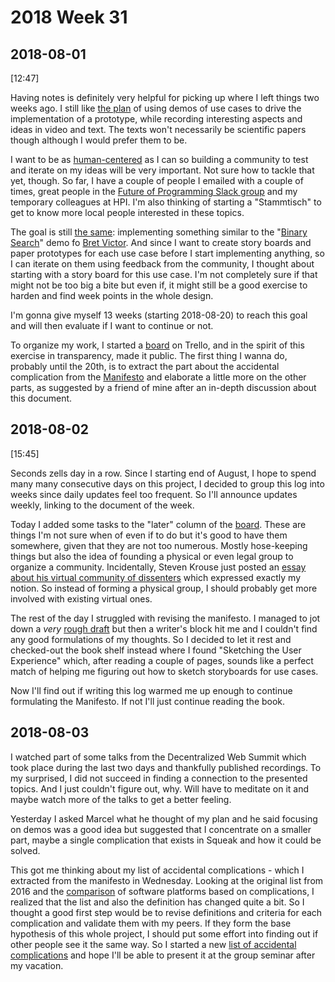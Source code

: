 # 2018 Week 31

## 2018-08-01

[12:47]

Having notes is definitely very helpful for picking up where I left things two weeks ago. I still like [the plan] of using demos of use cases to drive the implementation of a prototype, while recording interesting aspects and ideas in video and text. The texts won't necessarily be scientific papers though although I would prefer them to be.

I want to be as [human-centered] as I can so building a community to test and iterate on my ideas will be very important. Not sure how to tackle that yet, though. So far, I have a couple of people I emailed with a couple of times, great people in the [Future of Programming Slack group] and my temporary colleagues at HPI. I'm also thinking of starting a "Stammtisch" to get to know more local people interested in these topics.

The goal is still [the same]: implementing something similar to the "[Binary Search]" demo fo [Bret Victor]. And since I want to create story boards and paper prototypes for each use case before I start implementing anything, so I can iterate on them using feedback from the community, I thought about starting with a story board for this use case. I'm not completely sure if that might not be too big a bite but even if, it might still be a good exercise to harden and find week points in the whole design.

I'm gonna give myself 13 weeks (starting 2018-08-20) to reach this goal and will then evaluate if I want to continue or not.

To organize my work, I started a [board] on Trello, and in the spirit of this exercise in transparency, made it public. The first thing I wanna do, probably until the 20th, is to extract the part about the accidental complication from the [Manifesto] and elaborate a little more on the other parts, as suggested by a friend of mine after an in-depth discussion about this document.


[the plan]: https://github.com/zells/project/blob/master/log/2018-07-20.md#a-plan
[human-centered]: https://en.wikipedia.org/wiki/Human-centered_design
[Future of Programming Slack group]: http://futureofcoding.org/
[the same]: https://github.com/zells/project/blob/master/log/2018-07-20.md#a-goal
[Binary Search]: https://vimeo.com/36579366#t=984s
[Bret Victor]: http://worrydream.com/
[board]: https://trello.com/b/IqOfEEAW/zells
[Manifesto]: https://github.com/zells/core/blob/master/manifesto.md


## 2018-08-02

[15:45]

Seconds zells day in a row. Since I starting end of August, I hope to spend many many consecutive days on this project, I decided to group this log into weeks since daily updates feel too frequent. So I'll announce updates weekly, linking to the document of the week.

Today I added some tasks to the "later" column of the [board]. These are things I'm not sure when of even if to do but it's good to have them somewhere, given that they are not too numerous. Mostly hose-keeping things but also the idea of founding a physical or even legal group to organize a community. Incidentally, Steven Krouse just posted an [essay about his virtual community of dissenters][sissies] which expressed exactly my notion. So instead of forming a physical group, I should probably get more involved with existing virtual ones.

The rest of the day I struggled with revising the manifesto. I managed to jot down a *very* [rough draft] but then a writer's block hit me and I couldn't find any good formulations of my thoughts. So I decided to let it rest and checked-out the book shelf instead where I found "Sketching the User Experience" which, after reading a couple of pages, sounds like a perfect match of helping me figuring out how to sketch storyboards for use cases.

Now I'll find out if writing this log warmed me up enough to continue formulating the Manifesto. If not I'll just continue reading the book.

[sissies]: http://futureofcoding.org/essays/sissies
[rough draft]: https://github.com/zells/core/blob/9123ec3c0f3fd19a8973b3688057d9874550bcd8/manifesto.md


## 2018-08-03

I watched part of some talks from the Decentralized Web Summit which took place during the last two days and thankfully published recordings. To my surprised, I did not succeed in finding a connection to the presented topics. And I just couldn't figure out, why. Will have to meditate on it and maybe watch more of the talks to get a better feeling.

Yesterday I asked Marcel what he thought of my plan and he said focusing on demos was a good idea but suggested that I concentrate on a smaller part, maybe a single complication that exists in Squeak and how it could be solved.

This got me thinking about my list of accidental complications - which I extracted from the manifesto in Wednesday. Looking at the original list from 2016 and the [comparison] of software platforms based on complications, I realized that the list and also the definition has changed quite a bit. So I thought a good first step would be to revise definitions and criteria for each complication and validate them with my peers. If they form the base hypothesis of this whole project, I should put some effort into finding out if other people see it the same way. So I started a new [list of accidental complications] and hope I'll be able to present it at the group seminar after my vacation.

[comparison]: https://cdn.rawgit.com/zells/core/cc4849941b1ad5a0f34012a8d5e65a5bd65d3777/comparison.html
[list of accidental complications]: https://github.com/zells/project/blob/master/accidental_complications.md